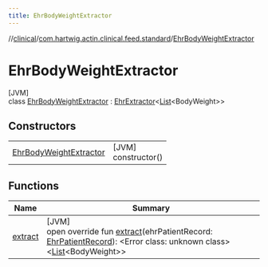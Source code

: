 ```yaml
---
title: EhrBodyWeightExtractor
---
```

//[clinical](../../../index.html)/[com.hartwig.actin.clinical.feed.standard](../index.html)/[EhrBodyWeightExtractor](index.html)



# EhrBodyWeightExtractor



[JVM]\
class [EhrBodyWeightExtractor](index.html) : [EhrExtractor](../-ehr-extractor/index.html)&lt;[List](https://kotlinlang.org/api/latest/jvm/stdlib/kotlin.collections/-list/index.html)&lt;BodyWeight&gt;&gt;



## Constructors


| | |
|---|---|
| [EhrBodyWeightExtractor](-ehr-body-weight-extractor.html) | [JVM]<br>constructor() |


## Functions


| Name | Summary |
|---|---|
| [extract](extract.html) | [JVM]<br>open override fun [extract](extract.html)(ehrPatientRecord: [EhrPatientRecord](../-ehr-patient-record/index.html)): &lt;Error class: unknown class&gt;&lt;[List](https://kotlinlang.org/api/latest/jvm/stdlib/kotlin.collections/-list/index.html)&lt;BodyWeight&gt;&gt; |

